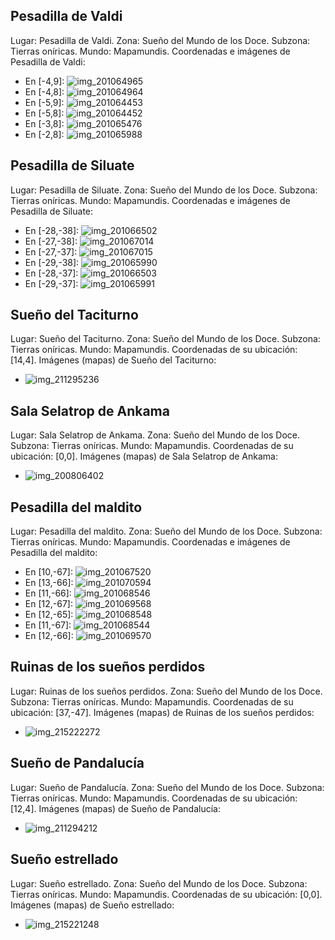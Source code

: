 ## Pesadilla de Valdi
Lugar: Pesadilla de Valdi.
Zona: Sueño del Mundo de los Doce.
Subzona: Tierras oníricas.
Mundo: Mapamundis.
Coordenadas e imágenes de Pesadilla de Valdi:
- En [-4,9]: ![img_201064965](https://media.discordapp.net/attachments/1115311447145193482/1115346390504181770/201064965.jpg)
- En [-4,8]: ![img_201064964](https://media.discordapp.net/attachments/1115311447145193482/1115346387115184128/201064964.jpg)
- En [-5,9]: ![img_201064453](https://media.discordapp.net/attachments/1115311447145193482/1115346379221516298/201064453.jpg)
- En [-5,8]: ![img_201064452](https://media.discordapp.net/attachments/1115311447145193482/1115346377107574925/201064452.jpg)
- En [-3,8]: ![img_201065476](https://media.discordapp.net/attachments/1115311447145193482/1115346419566510301/201065476.jpg)
- En [-2,8]: ![img_201065988](https://media.discordapp.net/attachments/1115311447145193482/1115346428223557743/201065988.jpg)

## Pesadilla de Siluate
Lugar: Pesadilla de Siluate.
Zona: Sueño del Mundo de los Doce.
Subzona: Tierras oníricas.
Mundo: Mapamundis.
Coordenadas e imágenes de Pesadilla de Siluate:
- En [-28,-38]: ![img_201066502](https://media.discordapp.net/attachments/1115311447145193482/1115346459643093073/201066502.jpg)
- En [-27,-38]: ![img_201067014](https://media.discordapp.net/attachments/1115311447145193482/1115346463891914802/201067014.jpg)
- En [-27,-37]: ![img_201067015](https://media.discordapp.net/attachments/1115311447145193482/1115346483596767414/201067015.jpg)
- En [-29,-38]: ![img_201065990](https://media.discordapp.net/attachments/1115311447145193482/1115346431834853558/201065990.jpg)
- En [-28,-37]: ![img_201066503](https://media.discordapp.net/attachments/1115311447145193482/1115346461647970384/201066503.jpg)
- En [-29,-37]: ![img_201065991](https://media.discordapp.net/attachments/1115311447145193482/1115346451703287898/201065991.jpg)

## Sueño del Taciturno
Lugar: Sueño del Taciturno.
Zona: Sueño del Mundo de los Doce.
Subzona: Tierras oníricas.
Mundo: Mapamundis.
Coordenadas de su ubicación: [14,4].
Imágenes (mapas) de Sueño del Taciturno:
- ![img_211295236](https://media.discordapp.net/attachments/1115311447145193482/1115350224752353320/211295236.jpg)

## Sala Selatrop de Ankama
Lugar: Sala Selatrop de Ankama.
Zona: Sueño del Mundo de los Doce.
Subzona: Tierras oníricas.
Mundo: Mapamundis.
Coordenadas de su ubicación: [0,0].
Imágenes (mapas) de Sala Selatrop de Ankama:
- ![img_200806402](https://media.discordapp.net/attachments/1115311447145193482/1115346351484567552/200806402.jpg)

## Pesadilla del maldito
Lugar: Pesadilla del maldito.
Zona: Sueño del Mundo de los Doce.
Subzona: Tierras oníricas.
Mundo: Mapamundis.
Coordenadas e imágenes de Pesadilla del maldito:
- En [10,-67]: ![img_201067520](https://media.discordapp.net/attachments/1115311447145193482/1115346486369202328/201067520.jpg)
- En [13,-66]: ![img_201070594](https://media.discordapp.net/attachments/1115311447145193482/1115346498725625988/201070594.jpg)
- En [11,-66]: ![img_201068546](https://media.discordapp.net/attachments/1115311447145193482/1115346489544282112/201068546.jpg)
- En [12,-67]: ![img_201069568](https://media.discordapp.net/attachments/1115311447145193482/1115346494359351386/201069568.jpg)
- En [12,-65]: ![img_201068548](https://media.discordapp.net/attachments/1115311447145193482/1115346491851149404/201068548.jpg)
- En [11,-67]: ![img_201068544](https://media.discordapp.net/attachments/1115311447145193482/1115346487967223858/201068544.jpg)
- En [12,-66]: ![img_201069570](https://media.discordapp.net/attachments/1115311447145193482/1115346496909492326/201069570.jpg)

## Ruinas de los sueños perdidos
Lugar: Ruinas de los sueños perdidos.
Zona: Sueño del Mundo de los Doce.
Subzona: Tierras oníricas.
Mundo: Mapamundis.
Coordenadas de su ubicación: [37,-47].
Imágenes (mapas) de Ruinas de los sueños perdidos:
- ![img_215222272](https://media.discordapp.net/attachments/1115311447145193482/1115351907385487381/215222272.jpg)

## Sueño de Pandalucía
Lugar: Sueño de Pandalucía.
Zona: Sueño del Mundo de los Doce.
Subzona: Tierras oníricas.
Mundo: Mapamundis.
Coordenadas de su ubicación: [12,4].
Imágenes (mapas) de Sueño de Pandalucía:
- ![img_211294212](https://media.discordapp.net/attachments/1115311447145193482/1115350217622040676/211294212.jpg)

## Sueño estrellado
Lugar: Sueño estrellado.
Zona: Sueño del Mundo de los Doce.
Subzona: Tierras oníricas.
Mundo: Mapamundis.
Coordenadas de su ubicación: [0,0].
Imágenes (mapas) de Sueño estrellado:
- ![img_215221248](https://media.discordapp.net/attachments/1115311447145193482/1115351902465568948/215221248.jpg)